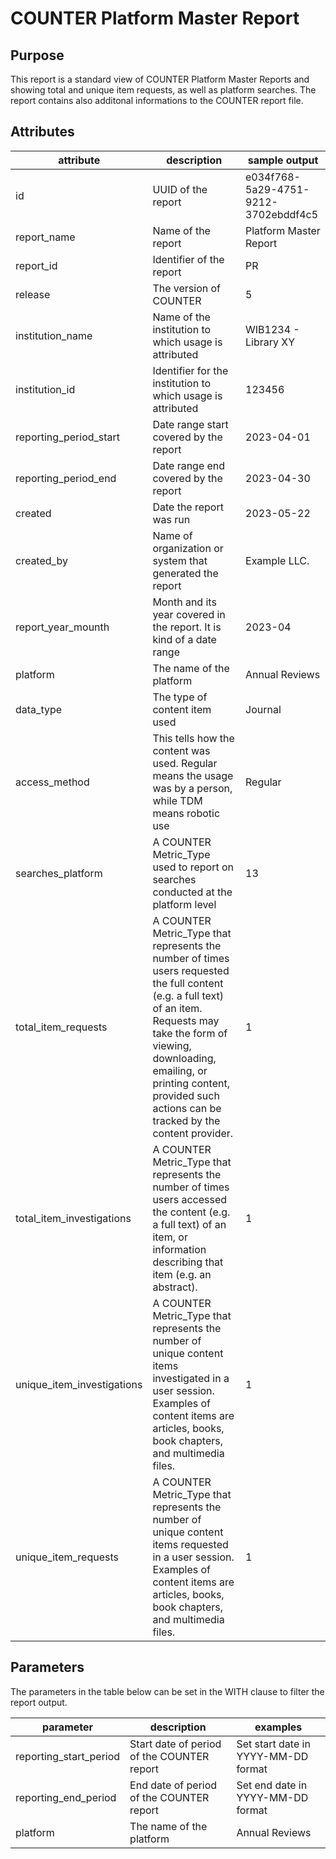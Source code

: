 # COUNTER Platform Master Report

## Purpose

This report is a standard view of COUNTER Platform Master Reports and showing total and unique item requests, as well as platform searches. The report contains also additonal informations to the COUNTER report file.

## Attributes

| attribute | description | sample output |
| --- | --- | --- |
| id | UUID of the report | e034f768-5a29-4751-9212-3702ebddf4c5 |
| report_name | Name of the report | Platform Master Report |
| report_id | Identifier of the report | PR |
| release | The version of COUNTER | 5 |
| institution_name | Name of the institution to which usage is attributed | WIB1234 - Library XY |
| institution_id | Identifier for the institution to which usage is attributed | 123456 |
| reporting_period_start | Date range start covered by the report | 2023-04-01 |
| reporting_period_end | Date range end covered by the report | 2023-04-30 |
| created | Date the report was run | 2023-05-22 |
| created_by | Name of organization or system that generated the report | Example LLC. |
| report_year_mounth | Month and its year covered in the report. It is kind of a date range | 2023-04 |
| platform | The name of the platform | Annual Reviews |
| data_type | The type of content item used | Journal |
| access_method | This tells how the content was used. Regular means the usage was by a person, while TDM means robotic use | Regular |
| searches_platform | A COUNTER Metric_Type used to report on searches conducted at the platform level | 13 |
| total_item_requests | A COUNTER Metric_Type that represents the number of times users requested the full content (e.g. a full text) of an item. Requests may take the form of viewing, downloading, emailing, or printing content, provided such actions can be tracked by the content provider. | 1|
| total_item_investigations | A COUNTER Metric_Type that represents the number of times users accessed the content (e.g. a full text) of an item, or information describing that item (e.g. an abstract). | 1 |
| unique_item_investigations | A COUNTER Metric_Type that represents the number of unique content items investigated in a user session. Examples of content items are articles, books, book chapters, and multimedia files. | 1 |
| unique_item_requests | A COUNTER Metric_Type that represents the number of unique content items requested in a user session. Examples of content items are articles, books, book chapters, and multimedia files. | 1 |

## Parameters

The parameters in the table below can be set in the WITH clause to filter the report output.

| parameter | description | examples |
| --- | --- | --- |
| reporting_start_period | Start date of period of the COUNTER report | Set start date in YYYY-MM-DD format |
| reporting_end_period |  End date of period of the COUNTER report | Set end date in YYYY-MM-DD format |
| platform | The name of the platform | Annual Reviews |
